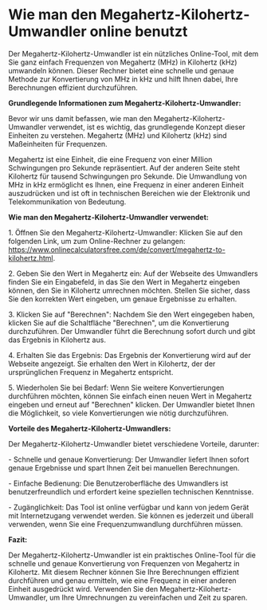 Wie man den Megahertz-Kilohertz-Umwandler online benutzt
========================================================

Der Megahertz-Kilohertz-Umwandler ist ein nützliches Online-Tool, mit dem Sie ganz einfach Frequenzen von Megahertz (MHz) in Kilohertz (kHz) umwandeln können. Dieser Rechner bietet eine schnelle und genaue Methode zur Konvertierung von MHz in kHz und hilft Ihnen dabei, Ihre Berechnungen effizient durchzuführen.

**Grundlegende Informationen zum Megahertz-Kilohertz-Umwandler:**

Bevor wir uns damit befassen, wie man den Megahertz-Kilohertz-Umwandler verwendet, ist es wichtig, das grundlegende Konzept dieser Einheiten zu verstehen. Megahertz (MHz) und Kilohertz (kHz) sind Maßeinheiten für Frequenzen.

Megahertz ist eine Einheit, die eine Frequenz von einer Million Schwingungen pro Sekunde repräsentiert. Auf der anderen Seite steht Kilohertz für tausend Schwingungen pro Sekunde. Die Umwandlung von MHz in kHz ermöglicht es Ihnen, eine Frequenz in einer anderen Einheit auszudrücken und ist oft in technischen Bereichen wie der Elektronik und Telekommunikation von Bedeutung.

**Wie man den Megahertz-Kilohertz-Umwandler verwendet:**

1\. Öffnen Sie den Megahertz-Kilohertz-Umwandler: Klicken Sie auf den folgenden Link, um zum Online-Rechner zu gelangen: <https://www.onlinecalculatorsfree.com/de/convert/megahertz-to-kilohertz.html>.

2\. Geben Sie den Wert in Megahertz ein: Auf der Webseite des Umwandlers finden Sie ein Eingabefeld, in das Sie den Wert in Megahertz eingeben können, den Sie in Kilohertz umrechnen möchten. Stellen Sie sicher, dass Sie den korrekten Wert eingeben, um genaue Ergebnisse zu erhalten.

3\. Klicken Sie auf "Berechnen": Nachdem Sie den Wert eingegeben haben, klicken Sie auf die Schaltfläche "Berechnen", um die Konvertierung durchzuführen. Der Umwandler führt die Berechnung sofort durch und gibt das Ergebnis in Kilohertz aus.

4\. Erhalten Sie das Ergebnis: Das Ergebnis der Konvertierung wird auf der Webseite angezeigt. Sie erhalten den Wert in Kilohertz, der der ursprünglichen Frequenz in Megahertz entspricht.

5\. Wiederholen Sie bei Bedarf: Wenn Sie weitere Konvertierungen durchführen möchten, können Sie einfach einen neuen Wert in Megahertz eingeben und erneut auf "Berechnen" klicken. Der Umwandler bietet Ihnen die Möglichkeit, so viele Konvertierungen wie nötig durchzuführen.

**Vorteile des Megahertz-Kilohertz-Umwandlers:**

Der Megahertz-Kilohertz-Umwandler bietet verschiedene Vorteile, darunter:

\- Schnelle und genaue Konvertierung: Der Umwandler liefert Ihnen sofort genaue Ergebnisse und spart Ihnen Zeit bei manuellen Berechnungen.

\- Einfache Bedienung: Die Benutzeroberfläche des Umwandlers ist benutzerfreundlich und erfordert keine speziellen technischen Kenntnisse.

\- Zugänglichkeit: Das Tool ist online verfügbar und kann von jedem Gerät mit Internetzugang verwendet werden. Sie können es jederzeit und überall verwenden, wenn Sie eine Frequenzumwandlung durchführen müssen.

**Fazit:**

Der Megahertz-Kilohertz-Umwandler ist ein praktisches Online-Tool für die schnelle und genaue Konvertierung von Frequenzen von Megahertz in Kilohertz. Mit diesem Rechner können Sie Ihre Berechnungen effizient durchführen und genau ermitteln, wie eine Frequenz in einer anderen Einheit ausgedrückt wird. Verwenden Sie den Megahertz-Kilohertz-Umwandler, um Ihre Umrechnungen zu vereinfachen und Zeit zu sparen.